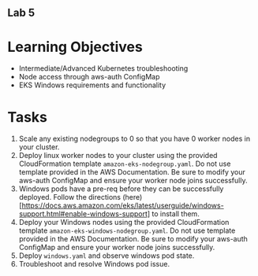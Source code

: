 Lab 5
---

Learning Objectives
===
* Intermediate/Advanced Kubernetes troubleshooting
* Node access through aws-auth ConfigMap
* EKS Windows requirements and functionality

Tasks
===
1. Scale any existing nodegroups to 0 so that you have 0 worker nodes in your cluster.
2. Deploy linux worker nodes to your cluster using the provided CloudFormation template `amazon-eks-nodegroup.yaml`. Do not use template provided in the AWS Documentation. Be sure to modify your aws-auth ConfigMap and ensure your worker node joins successfully. 
3. Windows pods have a pre-req before they can be successfully deployed. Follow the directions (here)[https://docs.aws.amazon.com/eks/latest/userguide/windows-support.html#enable-windows-support] to install them.
4. Deploy your Windows nodes using the provided CloudFormation template `amazon-eks-windows-nodegroup.yaml`. Do not use template provided in the AWS Documentation. Be sure to modify your aws-auth ConfigMap and ensure your worker node joins successfully. 
5. Deploy `windows.yaml` and observe windows pod state. 
6. Troubleshoot and resolve Windows pod issue.

